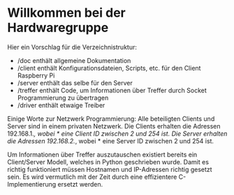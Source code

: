 # Willkommen bei der Hardwaregruppe

Hier ein Vorschlag für die Verzeichnistruktur:
 * /doc enthält allgemeine Dokumentation
 * /client enthält Konfigurationsdateien, Scripts, etc. für den Client Raspberry Pi
 * /server enthält das selbe für den Server
 * /treffer enthält Code, um Informationen über Treffer durch Socket
   	    Programmierung zu übertragen
 * /driver enthält etwaige Treiber

Einige Worte zur Netzwerk Programmierung:
Alle beteiligten Clients und Server sind in einem privaten Netzwerk.
Die Clients erhalten die Adressen 192.168.1.*, wobei * eine Client ID zwischen 2 und 254 ist.
Die Server erhalten die Adressen 192.168.2.*, wobei * eine Server ID zwischen 2 und 254 ist.

Um Informationen über Treffer auszutauschen existiert bereits ein Client/Server
Modell, welches in Python geschrieben wurde. Damit es richtig funktioniert
müssen Hostnamen und IP-Adressen richtig gesetzt sein. Es wird vermutlich
mit der Zeit durch eine effizientere C-Implementierung ersetzt werden.